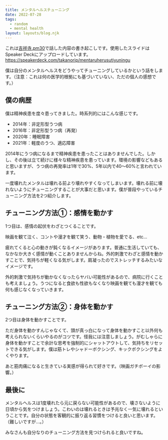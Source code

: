 ```yaml
---
title: メンタルヘルスチューニング
date: 2022-07-28
tags:
  - random
  - mental health
layout: layouts/blog.njk
---
```


これは[吉祥寺.pm30](https://kichijojipm.connpass.com/event/254162/)で話した内容の書き起こしです。使用したスライドはSpeaker Deckにアップロードしています。
https://speakerdeck.com/takanorip/mentaruherusutiyuningu

僕は自分のメンタルヘルスをどうやってチューニングしているかという話をします。（注意：これは何の医学的根拠にも基づいていない、ただの個人の感想です。）

## 僕の病歴

僕は精神疾患を度々患ってきました。時系列的にはこんな感じです。

- 2014年：非定形型うつ病
- 2016年：非定形型うつ病（再発）
- 2020年：睡眠障害
- 2021年：軽度のうつ、適応障害

2014年にうつ病になるまで精神疾患を患ったことはありませんでした。しかし、その後は立て続けに様々な精神疾患を患っています。環境の影響などもあると思いますが、うつ病の再発率は1年で30%、5年以内で40～60%と言われています。

一度壊れたメンタルは壊れる前より壊れやすくなってしまいます。壊れる前に壊れないようにチューニングすることが大事だと思います。僕が普段やっているチューニング方法を2つ紹介します。

## チューニング方法①：感情を動かす

1つ目は、感情の起伏をわざとつくることです。

映画を観て泣く、コントや漫才を観て笑う、動物・植物を愛でる、etc…

疲れてくると心の動きが鈍くなるイメージがあります。普通に生活していても、なかなか大きく感情が動くことありませんからね。外的刺激でわざと感情を動かすことで、気持ちが軽くなる気がします。肩凝ったのでストレッチするみたいなイメージです。

外的刺激で気持ちが動かなくなったらヤバい可能性があるので、病院に行くことも考えましょう。うつになると食欲も性欲もなくなり映画を観ても漫才を観ても何も感じなくなっていきます。

## チューニング方法②：身体を動かす

2つ目は身体を動かすことです。

ただ身体を動かすんじゃなくて、頭が真っ白になって身体を動かすこと以外何も考えられないくらいやるのがコツです。怪我には注意しましょう。がむしゃらに身体を動かすことで余計な思考を強制的にシャットアウトして、気持ちをリセットできる気がします。僕は筋トレやシャドーボクシング、キックボクシングをよくやります。

あと筋肉痛になると生きている実感が得られて好きです。（映画ガチボーイの影響。）

## 最後に
メンタルヘルスは1度壊れたら元に戻らない可能性があるので、壊さないように日頃から気をつけましょう。こわいのは壊れるときは予兆なく一気に壊れるということです。自分の状態を客観的に振り返る習慣をつけると良いと思います。（難しいですが…。）

みなさんも自分なりのチューニング方法を見つけられると良いですね。
